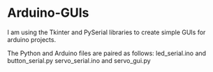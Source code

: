 # Arduino-GUIs
I am using the Tkinter and PySerial libraries to create simple GUIs for arduino projects.


The Python and Arduino files are paired as follows: 
led_serial.ino      and     button_serial.py
servo_serial.ino    and     servo_gui.py

